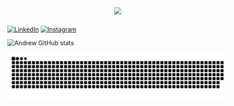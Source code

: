 <!-- Centered heading with typing animation -->
<h1 align="center">
    <!-- Dynamically generated image that simulates typing text -->
    <img src="https://readme-typing-svg.herokuapp.com/?font=Righteous&size=35&color=e23c81&center=true&vCenter=true&width=600&height=70&duration=5600&lines=Olá!+👋;+Sou+Andrew+Cerqueira+Martins!;" />
</h1>

<!-- Button linking to the LinkedIn profile -->
<!-- Button linking to the Instagram profile -->
[![LinkedIn](https://img.shields.io/badge/LinkedIn-0077B5?style=for-the-badge&logo=linkedin&logoColor=white)](https://www.linkedin.com/in/andrewcerqueira)
[![Instagram](https://img.shields.io/badge/Instagram-E4405F?style=for-the-badge&logo=instagram&logoColor=white)](https://www.instagram.com/andy.martins/)

<!-- Section displaying GitHub stats for the user -->
![Andrew GitHub stats](https://github-readme-stats.vercel.app/api?username=Andy-Martins&show_icons=true&theme=radical)

<!-- Animation of a snake "eating" the GitHub commits -->
![snake gif](https://github.com/Andy-Martins/Andy-Martins/blob/output/grid-snake-custom.svg)
